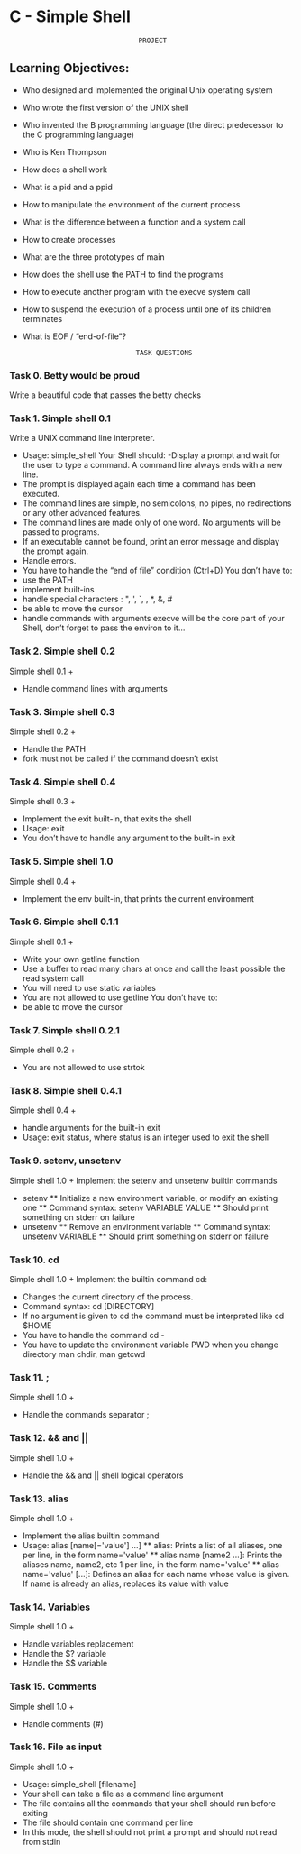 # C - Simple Shell
                                    PROJECT

## Learning Objectives:
- Who designed and implemented the original Unix operating system
- Who wrote the first version of the UNIX shell
- Who invented the B programming language (the direct predecessor to the C programming language)
- Who is Ken Thompson
- How does a shell work
- What is a pid and a ppid
- How to manipulate the environment of the current process
- What is the difference between a function and a system call
- How to create processes
- What are the three prototypes of main
- How does the shell use the PATH to find the programs
- How to execute another program with the execve system call
- How to suspend the execution of a process until one of its children terminates
- What is EOF / “end-of-file”?

                                  TASK QUESTIONS

### Task 0. Betty would be proud

Write a beautiful code that passes the betty checks

### Task 1. Simple shell 0.1

Write a UNIX command line interpreter.
- Usage: simple_shell
Your Shell should:
 -Display a prompt and wait for the user to type a command. A command line always ends with a new line.
- The prompt is displayed again each time a command has been executed.
- The command lines are simple, no semicolons, no pipes, no redirections or any other advanced features.
- The command lines are made only of one word. No arguments will be passed to programs.
- If an executable cannot be found, print an error message and display the prompt again.
- Handle errors.
- You have to handle the “end of file” condition (Ctrl+D)
You don’t have to:
- use the PATH
- implement built-ins
- handle special characters : ", ', `, \, *, &, #
- be able to move the cursor
- handle commands with arguments
execve will be the core part of your Shell, don’t forget to pass the environ to it…

### Task 2. Simple shell 0.2

Simple shell 0.1 +
- Handle command lines with arguments

### Task 3. Simple shell 0.3

Simple shell 0.2 +
- Handle the PATH
- fork must not be called if the command doesn’t exist

### Task 4. Simple shell 0.4

Simple shell 0.3 +
- Implement the exit built-in, that exits the shell
- Usage: exit
- You don’t have to handle any argument to the built-in exit

### Task 5. Simple shell 1.0

Simple shell 0.4 +
- Implement the env built-in, that prints the current environment

### Task 6. Simple shell 0.1.1

Simple shell 0.1 +
- Write your own getline function
- Use a buffer to read many chars at once and call the least possible the read system call
- You will need to use static variables
- You are not allowed to use getline
You don’t have to:
- be able to move the cursor

### Task 7. Simple shell 0.2.1

Simple shell 0.2 +
- You are not allowed to use strtok

### Task 8. Simple shell 0.4.1

Simple shell 0.4 +
- handle arguments for the built-in exit
- Usage: exit status, where status is an integer used to exit the shell

### Task 9. setenv, unsetenv

Simple shell 1.0 +
Implement the setenv and unsetenv builtin commands
- setenv
** Initialize a new environment variable, or modify an existing one
** Command syntax: setenv VARIABLE VALUE
** Should print something on stderr on failure
- unsetenv
** Remove an environment variable
** Command syntax: unsetenv VARIABLE
** Should print something on stderr on failure

### Task 10. cd

Simple shell 1.0 +
Implement the builtin command cd:
- Changes the current directory of the process.
- Command syntax: cd [DIRECTORY]
- If no argument is given to cd the command must be interpreted like cd $HOME
- You have to handle the command cd -
- You have to update the environment variable PWD when you change directory
man chdir, man getcwd

### Task 11. ;

Simple shell 1.0 +
- Handle the commands separator ;

### Task 12. && and ||

Simple shell 1.0 +
- Handle the && and || shell logical operators

### Task 13. alias

Simple shell 1.0 +
- Implement the alias builtin command
- Usage: alias [name[='value'] ...]
** alias: Prints a list of all aliases, one per line, in the form name='value'
** alias name [name2 ...]: Prints the aliases name, name2, etc 1 per line, in the form name='value'
** alias name='value' [...]: Defines an alias for each name whose value is given. If name is already an alias, replaces its value with value

### Task 14. Variables

Simple shell 1.0 +
- Handle variables replacement
- Handle the $? variable
- Handle the $$ variable

### Task 15. Comments

Simple shell 1.0 +
- Handle comments (#)

### Task 16. File as input

Simple shell 1.0 +
- Usage: simple_shell [filename]
- Your shell can take a file as a command line argument
- The file contains all the commands that your shell should run before exiting
- The file should contain one command per line
- In this mode, the shell should not print a prompt and should not read from stdin
